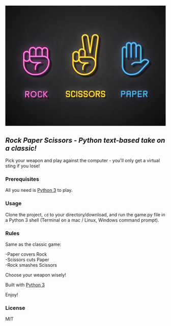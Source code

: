 ![rps game](rps.jpg "RPS Game")

## *Rock Paper Scissors - Python text-based take on a classic!*

Pick your weapon and play against the computer - you'll only get a virtual sting if you lose!

### Prerequisites

All you need is [Python 3](https://www.python.org/) to play.

### Usage
Clone the project, <code>cd</code> to your directory/download, and run the game.py file in a Python 3 shell (Terminal on a mac / Linux, Windows command prompt).

### Rules
Same as the classic game:

-Paper covers Rock  
-Scissors cuts Paper  
-Rock smashes Scissors

Choose your weapon wisely!

Built with [Python 3](https://www.python.org/)

Enjoy!

### License 
MIT